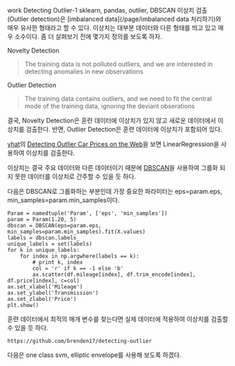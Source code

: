 work
Detecting Outlier-1
sklearn, pandas, outlier, DBSCAN
이상치 검출(Outlier detection)은 [imbalanced data](/page/imbalanced data 처리하기)와 매우 유사한 형태라고 할 수 있다.
이상치는 대부분 데이터와 다른 형태를 띄고 있고 매우 소수이다.
좀 더 살펴보기 전에 몇가지 정의를 보도록 하자.

Novelty Detection
> The training data is not polluted outliers, and we are interested in detecting
> anomalies in new observations

Outlier Detection
> The training data contains outliers, and we need to fit the central
> mode of the training data, ignoring the deviant obserations

결국, Novelty Detection은 훈련 데이터에 이상치가 있지 않고 새로운 데이터에서 이상치를 검출한다.
반면, Outlier Detection은 훈련 데이터에 이상치가 포함되어 있다.

[yhat](http://yhathq.com/)의 [Detecting Outlier Car Prices on the Web](http://blog.yhathq.com/posts/detecting-outlier-car-prices-on-the-web.html)을 보면 LinearRegression을 사용하여 이상치를 검출한다.

이상치는 결국 주요 데이터와 다른 데이터이기 때문에 [DBSCAN](http://scikit-learn.org/stable/modules/generated/sklearn.cluster.DBSCAN.html)을 사용하여 그룹화 되지 못한 데이터를 이상치로 간주할 수 있을 듯 하다.

다음은 DBSCAN로 그룹화하는 부분인데 가장 중요한 파라미터는 eps=param.eps, min_samples=param.min_samples이다.

    Param = namedtuple('Param', ['eps', 'min_samples'])
    param = Param(1.20, 5)
    dbscan = DBSCAN(eps=param.eps, min_samples=param.min_samples).fit(X.values)
    labels = dbscan.labels_
    unique_labels = set(labels)
    for k in unique_labels:
        for index in np.argwhere(labels == k):
            # print k, index
            col = 'r' if k == -1 else 'b'
            ax.scatter(df.mileage[index], df.trim_encode[index], df.price[index], c=col)
    ax.set_xlabel('Mileage')
    ax.set_ylabel('Transmission')
    ax.set_zlabel('Price')
    plt.show()

훈련 데이터에서 최적의 매개 변수를 찾는다면 실제 데이터에 적용하여 이상치를 검출할 수 있을 듯 하다.

    https://github.com/brenden17/detecting-outlier  

다음은 one class svm, elliptic envelope를 사용해 보도록 하겠다.